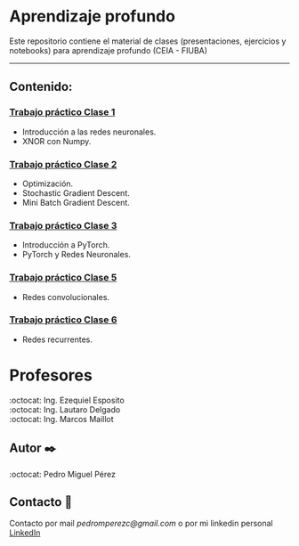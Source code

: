 # Aprendizaje profundo
Este repositorio contiene el material de clases (presentaciones, ejercicios y notebooks) para aprendizaje profundo (CEIA - FIUBA)

---

## Contenido:

### [Trabajo práctico Clase 1 ](Desafío_1.ipynb) 
* Introducción a las redes neuronales.
* XNOR con Numpy.

### [Trabajo práctico Clase 2 ](Desafío_2.ipynb) 
* Optimización.
* Stochastic Gradient Descent.
* Mini Batch Gradient Descent. 

### [Trabajo práctico Clase 3](Desafio_3.ipynb) 

* Introducción a PyTorch.
* PyTorch y Redes Neuronales.

### [Trabajo práctico Clase 5](Desafio_4.ipynb) 

* Redes convolucionales.

### [Trabajo práctico Clase 6](Defafio_5.ipynb) 

* Redes recurrentes.


# Profesores
:octocat: Ing. Ezequiel Esposito\
:octocat: Ing. Lautaro Delgado\
:octocat: Ing. Marcos Maillot

## Autor  ✒️
:octocat: Pedro Miguel Pérez

## Contacto 📌
Contacto por mail _pedromperezc@gmail.com_ o por mi linkedin personal [LinkedIn](https://www.linkedin.com/in/pedromiguelperez/)